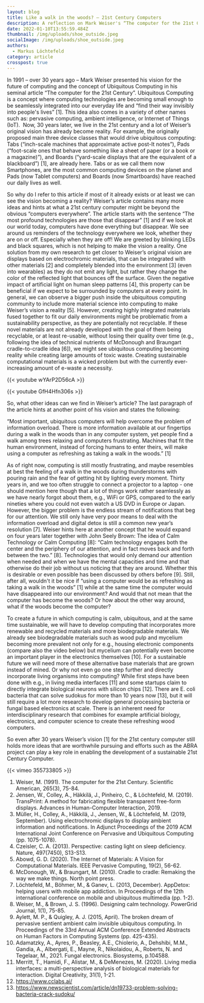 ```yaml
---
layout: blog
title: Like a walk in the woods? – 21st Century Computers
description: A reflection on Mark Weiser's “The computer for the 21st Century”
date: 2022-01-10T13:55:59.484Z
thumbnail: /img/uploads/shoe_outside.jpeg
socialImage: /img/uploads/shoe_outside.jpeg
authors:
  - Markus Löchtefeld
category: article
crosspost: true
---
```

In 1991 – over 30 years ago – Mark Weiser presented his vision for the future of computing and the concept of Ubiquitous Computing in his seminal article “The computer for the 21st Century”. Ubiquitous Computing is a concept where computing technologies are becoming small enough to be seamlessly integrated into our everyday life and “find their way invisibly into people's lives” \[1]. This idea also comes in a variety of other names such as: pervasive computing, ambient intelligence, or Internet of Things (IoT).  Now, 30 years later, we live in the 21st century and a lot of Weiser’s original vision has already become reality. For example, the originally proposed main three device classes that would drive ubiquitous computing: Tabs (“inch-scale machines that approximate active post-It notes”), Pads (“foot-scale ones that behave something like a sheet of paper (or a book or a magazine)”), and Boards (“yard-scale displays that are the equivalent of a blackboard”) \[1], are already here. Tabs or as we call them now Smartphones, are the most common computing devices on the planet and Pads (now Tablet computers) and Boards (now Smartboards) have reached our daily lives as well.

So why do I refer to this article if most of it already exists or at least we can see the vision becoming a reality? Weiser’s article contains many more ideas and hints at what a 21st century computer might be beyond the obvious “computers everywhere”. The article starts with the sentence “The most profound technologies are those that disappear” \[1] and if we look at our world today, computers have done everything but disappear. We see around us reminders of the technology everywhere we look, whether they are on or off. Especially when they are off! We are greeted by blinking LEDs and black squares, which is not helping to make the vision a reality. One solution from my own research to get closer to Weiser’s original vision are displays based on electrochromic materials, that can be integrated with other materials \[2] and completely blended into the environment \[3] (even into wearables) as they do not emit any light, but rather they change the color of the reflected light that bounces off the surface. Given the negative impact of artificial light on human sleep patterns \[4], this property can be beneficial if we expect to be surrounded by computers at every point. In general, we can observe a bigger push inside the ubiquitous computing community to include more material science into computing to make Weiser’s vision a reality \[5]. However, creating highly integrated materials fused together to fit our daily environments might be problematic from a sustainability perspective, as they are potentially not recyclable. If these novel materials are not already developed with the goal of them being recyclable, or at least re-usable, without losing their quality over time (e.g., following the idea of technical nutrients of McDonough and Braungart cradle-to-cradle idea \[6]), we might see ubiquitous computing becoming reality while creating large amounts of toxic waste. Creating sustainable computational materials is a wicked problem but with the currently ever-increasing amount of e-waste a necessity.

{{< youtube wYArP2D56cA >}}

{{< youtube GfH4Hfn306s >}}

So, what other ideas can we find in Weiser’s article? The last paragraph of the article hints at another point of his vision and states the following:

“Most important, ubiquitous computers will help overcome the problem of information overload. There is more information available at our fingertips during a walk in the woods than in any computer system, yet people find a walk among trees relaxing and computers frustrating. Machines that fit the human environment, instead of forcing humans to enter theirs, will make using a computer as refreshing as taking a walk in the woods.” \[1]

As of right now, computing is still mostly frustrating, and maybe resembles at best the feeling of a walk in the woods during thunderstorms with pouring rain and the fear of getting hit by lighting every moment. Thirty years in, and we too often struggle to connect a projector to a laptop - one should mention here though that a lot of things work rather seamlessly as we have nearly forgot about them, e.g., WiFi or GPS, compared to the early nineties where you could not even watch a US DVD in Europe or Japan. However, the bigger problem is the endless stream of notifications that beg for our attention. We still only have very poor means to deal with the information overload and digital detox is still a common new year’s resolution \[7]. Weiser hints here at another concept that he would expand on four years later together with John Seely Brown: The idea of Calm Technology or Calm Computing \[8]: “Calm technology engages both the center and the periphery of our attention, and in fact moves back and forth between the two.” \[8]. Technologies that would only demand our attention when needed and when we have the mental capacities and time and that otherwise do their job without us noticing that they are around. Whether this is desirable or even possible has been discussed by others before \[9]. Still, after all, wouldn't it be nice if “using a computer would be as refreshing as taking a walk in the woods” \[1] while at the same time the computer would have disappeared into our environment? And would that not mean that the computer has become the woods? Or how about the other way around, what if the woods become the computer?

To create a future in which computing is calm, ubiquitous, and at the same time sustainable, we will have to develop computing that incorporates more renewable and recycled materials and more biodegradable materials. We already see biodegradable materials such as wood pulp and mycelium becoming more prevalent not only for e.g., housing electronic components (compare also the video below) but mycelium can potentially even become an important player in the electronics themselves \[10]. For a sustainable future we will need more of these alternative base materials that are grown instead of mined. Or why not even go one step further and directly incorporate living organisms into computing? While first steps have been done with e.g., in living media interfaces \[11] and some startups claim to directly integrate biological neurons with silicon chips \[12]. There are E. coli bacteria that can solve sudokus for more than 10 years now \[13], but it will still require a lot more research to develop general processing bacteria or fungal based electronics at scale. There is an inherent need for interdisciplinary research that combines for example artificial biology, electronics, and computer science to create these refreshing wood computers.

So even after 30 years Weiser’s vision \[1] for the 21st century computer still holds more ideas that are worthwhile pursuing and efforts such as the ABRA project can play a key role in enabling the development of a sustainable 21st Century Computer.

{{< vimeo 355733805 >}}



1. Weiser, M. (1991). The computer for the 21st Century. Scientific American, 265(3), 75-84.
2. Jensen, W., Colley, A., Häkkilä, J., Pinheiro, C., & Löchtefeld, M. (2019). TransPrint: A method for fabricating flexible transparent free-form displays. Advances in Human-Computer Interaction, 2019.
3. Müller, H., Colley, A., Häkkilä, J., Jensen, W., & Löchtefeld, M. (2019, September). Using electrochromic displays to display ambient information and notifications. In Adjunct Proceedings of the 2019 ACM International Joint Conference on Pervasive and Ubiquitous Computing (pp. 1075-1078).  
4. Czeisler, C. A. (2013). Perspective: casting light on sleep deficiency. Nature, 497(7450), S13-S13.
5. Abowd, G. D. (2020). The Internet of Materials: A Vision for Computational Materials. IEEE Pervasive Computing, 19(2), 56-62.
6. McDonough, W., & Braungart, M. (2010). Cradle to cradle: Remaking the way we make things. North point press.
7. Löchtefeld, M., Böhmer, M., & Ganev, L. (2013, December). AppDetox: helping users with mobile app addiction. In Proceedings of the 12th international conference on mobile and ubiquitous multimedia (pp. 1-2).
8. Weiser, M., & Brown, J. S. (1996). Designing calm technology. PowerGrid Journal, 1(1), 75-85.
9. Aylett, M. P., & Quigley, A. J. (2015, April). The broken dream of pervasive sentient ambient calm invisible ubiquitous computing. In Proceedings of the 33rd Annual ACM Conference Extended Abstracts on Human Factors in Computing Systems (pp. 425-435).
10. Adamatzky, A., Ayres, P., Beasley, A.E., Chiolerio, A., Dehshibi, M.M., Gandia, A., Albergati, E., Mayne, R., Nikolaidou, A., Roberts, N. and Tegelaar, M., 2021. Fungal electronics. Biosystems, p.104588.
11. Merritt, T., Hamidi, F., Alistar, M., & DeMenezes, M. (2020). Living media interfaces: a multi-perspective analysis of biological materials for interaction. Digital Creativity, 31(1), 1-21.
12. <https://www.cclabs.ai/>
13. <https://www.newscientist.com/article/dn19733-problem-solving-bacteria-crack-sudoku/>